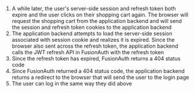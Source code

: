 1. A while later, the user's server-side session and refresh token both expire and the user clicks on their shopping cart again. The browser will request the shopping cart from the application backend and will send the session and refresh token cookies to the application backend
1. The application backend attempts to load the server-side session associated with session cookie and realizes it is expired. Since the browser also sent across the refresh token, the application backend calls the JWT refresh API in FusionAuth with the refresh token
1. Since the refresh token has expired, FusionAuth returns a 404 status code
1. Since FusionAuth returned a 404 status code, the application backend returns a redirect to the browser that will send the user to the login page
1. The user can log in the same way they did above